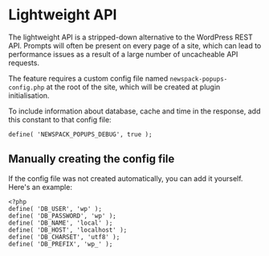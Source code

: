 # Lightweight API

The lightweight API is a stripped-down alternative to the WordPress REST API. Prompts will often be present on every page of a site, which can lead to performance issues as a result of a large number of uncacheable API requests.

The feature requires a custom config file named `newspack-popups-config.php` at the root of the site, which will be created at plugin initialisation.

To include information about database, cache and time in the response, add this constant to that config file:

```
define( 'NEWSPACK_POPUPS_DEBUG', true );
```

## Manually creating the config file

If the config file was not created automatically, you can add it yourself. Here's an example:

```
<?php
define( 'DB_USER', 'wp' );
define( 'DB_PASSWORD', 'wp' );
define( 'DB_NAME', 'local' );
define( 'DB_HOST', 'localhost' );
define( 'DB_CHARSET', 'utf8' );
define( 'DB_PREFIX', 'wp_' );
```
